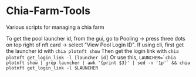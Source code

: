 # Chia-Farm-Tools
Various scripts for managing a chia farm

To get the pool launcher id, from the gui, go to Pooling -> press three dots on top right of nft card -> select "View Pool Login ID".
If using cli, first get the launcher id with `chia plotnft show`
  Then get the login link with `chia plotnft get_login_link -l [launcher id]`
  Or use this, ``LAUNCHER=`chia plotnft show | grep launcher | awk '{print $3}' | sed -n '1p'` && chia plotnft get_login_link -l $LAUNCHER``
